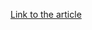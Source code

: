 [Link to the article](https://www.elastic.co/security-labs/mcp-tools-attack-defense-recommendations)
